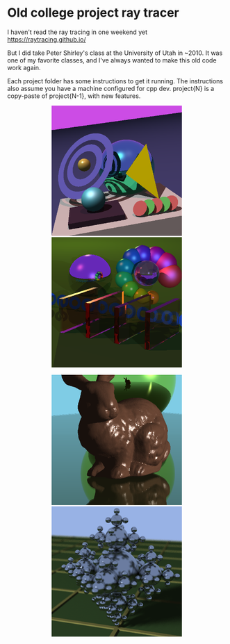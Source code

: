 # Old college project ray tracer

I haven't read the ray tracing in one weekend yet https://raytracing.github.io/

But I did take Peter Shirley's class at the University of Utah in ~2010. It was one of my favorite classes, and I've always wanted to make this old code work again.

Each project folder has some instructions to get it running. The instructions also assume you have a machine configured for cpp dev. project{N} is a copy-paste of project{N-1}, with new features.

<p align="center">
  <img src="project01/image.png" width="300" height="300">
  <img src="project02/image.png" width="300" height="300">
</p>
<p align="center">
  <img src="project03/image.png" width="300" height="300">
  <img src="project04/image.png" width="300" height="300">
</p>

